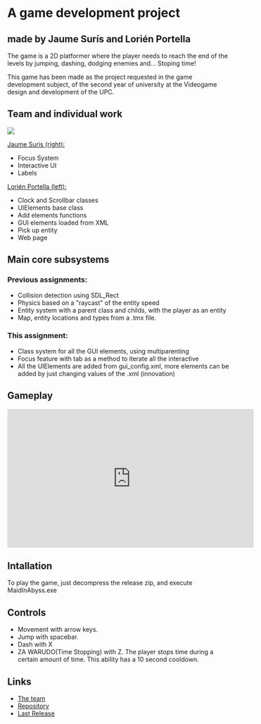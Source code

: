 # A game development project

## made by Jaume Surís and Lorién Portella

The game is a  2D platformer where the player needs to reach the end of the levels by jumping, dashing, dodging enemies and... Stoping  time!

This game has been made as the project requested in the game development subject, of the second year of university at the Videogame design and development of the UPC.


Team and individual work
-

![](https://imgur.com/NRWagrE.png)

[Jaume Surís (right):](https://github.com/Farmak09)
- Focus System
- Interactive UI
- Labels

[Lorién Portella (left):](https://github.com/Witiza)
- Clock and Scrollbar classes
- UIElements base class
- Add elements functions
- GUI elements loaded from XML
- Pick up entity
- Web page

Main core subsystems
-

### Previous assignments:

- Collision detection using SDL_Rect
- Physics based on a "raycast" of the entity speed
- Entity system with a parent class and childs, with the player as an entity
- Map, entity locations and types from a .tmx file.

### This assignment:

- Class system for all the GUI elements, using multiparenting
- Focus feature with tab as a method to iterate all the interactive
- All the UIElements are added from gui_config.xml, more elements can be added by just changing values of the .xml (innovation)

Gameplay
-

<iframe width="560" height="315" src="https://www.youtube.com/embed/2Fwj46VqYnA" frameborder="0" gesture="media" allow="encrypted-media" allowfullscreen></iframe>



Intallation
-

To play the game, just decompress the release zip, and execute MaidInAbyss.exe

Controls
-

- Movement with arrow keys.
- Jump with spacebar.
- Dash with X 
- ZA WARUDO(Time Stopping) with Z. The player stops time during a certain amount of time. This ability has a 10 second cooldown.

Links
-

- [The team](https://github.com/AWDaM)
- [Repository](https://github.com/AWDaM/Maid-in-Abyss)
- [Last Release](https://github.com/AWDaM/Maid-in-Abyss/releases/tag/v3.0)

